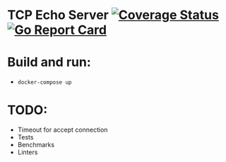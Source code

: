 # TCP Echo Server [![Coverage Status](https://coveralls.io/repos/github/BeSoBad/goecho/badge.svg?branch=main)](https://coveralls.io/github/BeSoBad/goecho?branch=main)  [![Go Report Card](https://goreportcard.com/badge/github.com/BeSoBad/goecho)](https://goreportcard.com/report/github.com/BeSoBad/goecho)

# Build and run:
- `docker-compose up`

# TODO:
- Timeout for accept connection
- Tests
- Benchmarks
- Linters
